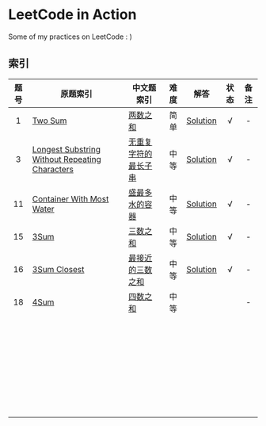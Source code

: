 # LeetCode in Action

Some of my practices on LeetCode : )

## 索引

| 题号 | 原题索引                                                     | 中文题索引                                                   | 难度 |                             解答                             | 状态 | 备注 |
| :--: | ------------------------------------------------------------ | ------------------------------------------------------------ | :--: | :----------------------------------------------------------: | :--: | :--: |
|  1   | [Two Sum](https://leetcode.com/problems/two-sum)             | [两数之和](https://leetcode-cn.com/problems/two-sum)         | 简单 |                [Solution](./0001-Two-Sum/src)                |  √   |  -   |
|  3   | [Longest Substring Without Repeating Characters](https://leetcode.com/problems/longest-substring-without-repeating-characters) | [无重复字符的最长子串](https://leetcode-cn.com/problems/longest-substring-without-repeating-characters) | 中等 | [Solution](./0003-Longest-Substring-Without-Repeating-Characters/src) |  √   |  -   |
|  11  | [Container With Most Water](https://leetcode.com/problems/container-with-most-water) | [盛最多水的容器](https://leetcode-cn.com/problems/container-with-most-water) | 中等 |       [Solution](./0011-Container-With-Most-Water/src)       |  √   |  -   |
|  15  | [3Sum](https://leetcode.com/problems/3sum)                   | [三数之和](https://leetcode-cn.com/problems/3sum)            | 中等 |                 [Solution](./0015-3-Sum/src)                 |  √   |  -   |
|  16  | [3Sum Closest](https://leetcode.com/problems/3sum-closest)   | [最接近的三数之和](https://leetcode-cn.com/problems/3sum-closest) | 中等 |             [Solution](./0016-3-Sum-Closest/src)             |  √   |  -   |
|  18  | [4Sum](https://leetcode.com/problems/4sum)                   | [四数之和](https://leetcode-cn.com/problems/4sum)            | 中等 |                                                              |      |  -   |
|      |                                                              |                                                              |      |                                                              |      |      |
|      |                                                              |                                                              |      |                                                              |      |      |
|      |                                                              |                                                              |      |                                                              |      |      |
|      |                                                              |                                                              |      |                                                              |      |      |
|      |                                                              |                                                              |      |                                                              |      |      |
|      |                                                              |                                                              |      |                                                              |      |      |
|      |                                                              |                                                              |      |                                                              |      |      |
|      |                                                              |                                                              |      |                                                              |      |      |
|      |                                                              |                                                              |      |                                                              |      |      |
|      |                                                              |                                                              |      |                                                              |      |      |
|      |                                                              |                                                              |      |                                                              |      |      |
|      |                                                              |                                                              |      |                                                              |      |      |
|      |                                                              |                                                              |      |                                                              |      |      |
|      |                                                              |                                                              |      |                                                              |      |      |
|      |                                                              |                                                              |      |                                                              |      |      |
|      |                                                              |                                                              |      |                                                              |      |      |
|      |                                                              |                                                              |      |                                                              |      |      |
|      |                                                              |                                                              |      |                                                              |      |      |
|      |                                                              |                                                              |      |                                                              |      |      |
|      |                                                              |                                                              |      |                                                              |      |      |
|      |                                                              |                                                              |      |                                                              |      |      |
|      |                                                              |                                                              |      |                                                              |      |      |
|      |                                                              |                                                              |      |                                                              |      |      |
|      |                                                              |                                                              |      |                                                              |      |      |
|      |                                                              |                                                              |      |                                                              |      |      |
|      |                                                              |                                                              |      |                                                              |      |      |
|      |                                                              |                                                              |      |                                                              |      |      |
|      |                                                              |                                                              |      |                                                              |      |      |
|      |                                                              |                                                              |      |                                                              |      |      |
|      |                                                              |                                                              |      |                                                              |      |      |
|      |                                                              |                                                              |      |                                                              |      |      |
|      |                                                              |                                                              |      |                                                              |      |      |
|      |                                                              |                                                              |      |                                                              |      |      |
|      |                                                              |                                                              |      |                                                              |      |      |



